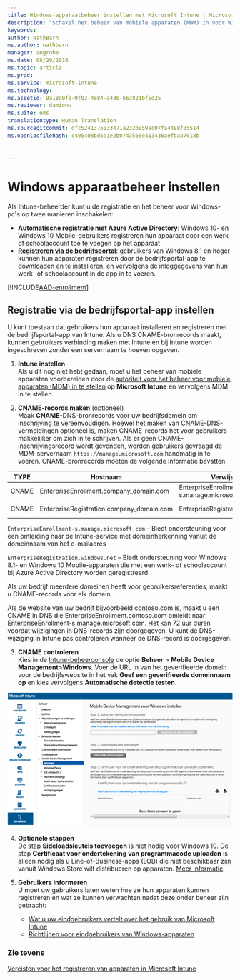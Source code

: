 ```yaml
---
title: Windows-apparaatbeheer instellen met Microsoft Intune | Microsoft Intune
description: "Schakel het beheer van mobiele apparaten (MDM) in voor Windows-pc’s, waaronder Windows 10-apparaten met Microsoft Intune."
keywords: 
author: NathBarn
ms.author: nathbarn
manager: angrobe
ms.date: 08/29/2016
ms.topic: article
ms.prod: 
ms.service: microsoft-intune
ms.technology: 
ms.assetid: 9a18c0fe-9f03-4e84-a4d0-b63821bf5d25
ms.reviewer: damionw
ms.suite: ems
translationtype: Human Translation
ms.sourcegitcommit: dfc5241376033471a232b059ac07fa4488f05514
ms.openlocfilehash: c405408bd6a1e2b0743566e413436aefbaa7018b


---
```


# Windows apparaatbeheer instellen

Als Intune-beheerder kunt u de registratie en het beheer voor Windows-pc's op twee manieren inschakelen:

- **[Automatische registratie met Azure Active Directory](#azure-active-directory-enrollment)**: Windows 10- en Windows 10 Mobile-gebruikers registreren hun apparaat door een werk- of schoolaccount toe te voegen op het apparaat
- **[Registreren via de bedrijfsportal](#company-portal-app-enrollment)**: gebruikers van Windows 8.1 en hoger kunnen hun apparaten registreren door de bedrijfsportal-app te downloaden en te installeren, en vervolgens de inloggegevens van hun werk- of schoolaccount in de app in te voeren.

[!INCLUDE[AAD-enrollment](../includes/win10-automatic-enrollment-aad.md)]

## Registratie via de bedrijfsportal-app instellen
U kunt toestaan dat gebruikers hun apparaat installeren en registreren met de bedrijfsportal-app van Intune. Als u DNS CNAME-bronrecords maakt, kunnen gebruikers verbinding maken met Intune en bij Intune worden ingeschreven zonder een servernaam te hoeven opgeven.

1. **Intune instellen**<br>
Als u dit nog niet hebt gedaan, moet u het beheer van mobiele apparaten voorbereiden door de [autoriteit voor het beheer voor mobiele apparaten (MDM) in te stellen](prerequisites-for-enrollment.md#set-mobile-device-management-authority) op **Microsoft Intune** en vervolgens MDM in te stellen.

2. **CNAME-records maken** (optioneel)<br>Maak **CNAME**-DNS-bronrecords voor uw bedrijfsdomein om inschrijving te vereenvoudigen. Hoewel het maken van CNAME-DNS-vermeldingen optioneel is, maken CNAME-records het voor gebruikers makkelijker om zich in te schrijven. Als er geen CNAME-inschrijvingsrecord wordt gevonden, worden gebruikers gevraagd de MDM-servernaam `https://manage.microsoft.com` handmatig in te voeren. CNAME-bronrecords moeten de volgende informatie bevatten:

  |TYPE|Hostnaam|Verwijst naar|TTL|
  |--------|-------------|-------------|-------|
  |CNAME|EnterpriseEnrollment.company_domain.com|EnterpriseEnrollment-s.manage.microsoft.com |1 uur|
  |CNAME|EnterpriseRegistration.company_domain.com|EnterpriseRegistration.windows.net|1 uur|

  `EnterpriseEnrollment-s.manage.microsoft.com` – Biedt ondersteuning voor een omleiding naar de Intune-service met domeinherkenning vanuit de domeinnaam van het e-mailadres

  `EnterpriseRegistration.windows.net` – Biedt ondersteuning voor Windows 8.1- en Windows 10 Mobile-apparaten die met een werk- of schoolaccount bij Azure Active Directory worden geregistreerd

  Als uw bedrijf meerdere domeinen heeft voor gebruikersreferenties, maakt u CNAME-records voor elk domein.

  Als de website van uw bedrijf bijvoorbeeld contoso.com is, maakt u een CNAME in DNS die EnterpriseEnrollment.contoso.com omleidt naar EnterpriseEnrollment-s.manage.microsoft.com. Het kan 72 uur duren voordat wijzigingen in DNS-records zijn doorgegeven. U kunt de DNS-wijziging in Intune pas controleren wanneer de DNS-record is doorgegeven.

3.  **CNAME controleren**<br>Kies in de [Intune-beheerconsole](http://manage.microsoft.com) de optie **Beheer** &gt; **Mobile Device Management**&gt;**Windows**. Voer de URL in van het geverifieerde domein voor de bedrijfswebsite in het vak **Geef een geverifieerde domeinnaam op** en kies vervolgens **Automatische detectie testen**.

  ![Het dialoogvenster Windows-apparaatbeheer](../media/enroll-intune-winenr.png)

4.  **Optionele stappen**<br>De stap **Sideloadsleutels toevoegen** is niet nodig voor Windows 10. De stap **Certificaat voor ondertekening van programmacode uploaden** is alleen nodig als u Line-of-Business-apps (LOB) die niet beschikbaar zijn vanuit Windows Store wilt distribueren op apparaten. [Meer informatie](set-up-windows-phone-8.0-management-with-microsoft-intune.md).

6.  **Gebruikers informeren**<br>U moet uw gebruikers laten weten hoe ze hun apparaten kunnen registreren en wat ze kunnen verwachten nadat deze onder beheer zijn gebracht:
      - [Wat u uw eindgebruikers vertelt over het gebruik van Microsoft Intune](what-to-tell-your-end-users-about-using-microsoft-intune.md)
      - [Richtlijnen voor eindgebruikers van Windows-apparaten](../enduser/using-your-windows-device-with-intune.md)

### Zie tevens
[Vereisten voor het registreren van apparaten in Microsoft Intune](prerequisites-for-enrollment.md)



<!--HONumber=Oct16_HO3-->


